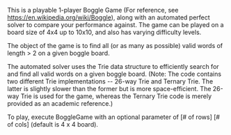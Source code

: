 This is a playable 1-player Boggle Game (For reference, see https://en.wikipedia.org/wiki/Boggle), along with an automated perfect solver to compare your performance against. The game can be played on a board size of 4x4 up to 10x10, and also has varying difficulty levels. 

The object of the game is to find all (or as many as possible) valid words of length > 2 on a given boggle board.

The automated solver uses the Trie data structure to efficiently search for and find all valid words on a given boggle board. (Note: The code contains two different Trie implementations -- 26-way Trie and Ternary Trie. The latter is slightly slower than the former but is more space-efficient. The 26-way Trie is used for the game, whereas the Ternary Trie code is merely provided as an academic reference.)

To play, execute BoggleGame with an optional parameter of [# of rows] [# of cols] (default is 4 x 4 board).

